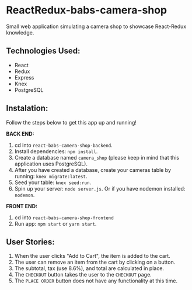 # ReactRedux-babs-camera-shop
Small web application simulating a camera shop to showcase React-Redux knowledge.

## Technologies Used:
- React
- Redux
- Express
- Knex
- PostgreSQL

## Instalation:
Follow the steps below to get this app up and running!

**BACK END:**
1. cd into `react-babs-camera-shop-backend`.
2. Install dependencies: `npm install`.
3. Create a database named `camera_shop` (please keep in mind that this application uses PostgreSQL).
4. After you have created a database, create your cameras table by running: `knex migrate:latest`.
5. Seed your table: `knex seed:run`.
6. Spin up your server: `node server.js`. Or if you have nodemon installed: `nodemon`.

**FRONT END:**
1. cd into `react-babs-camera-shop-frontend`
2. Run app: `npm start` or `yarn start`.


## User Stories:

1. When the user clicks "Add to Cart", the item is added to the cart.
2. The user can remove an item from the cart by clicking on a button.
3. The subtotal, tax (use 8.6%), and total are calculated in place.
4. The `CHECKOUT` button takes the user to the `CHECKOUT` page.
5. The `PLACE ORDER` button does not have any functionality at this time.
